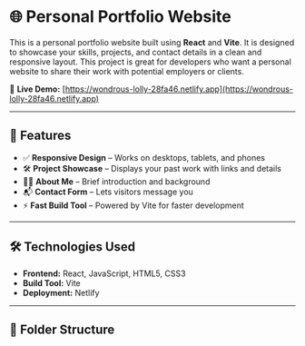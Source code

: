 # 🌐 Personal Portfolio Website

This is a personal portfolio website built using **React** and **Vite**. It is designed to showcase your skills, projects, and contact details in a clean and responsive layout. This project is great for developers who want a personal website to share their work with potential employers or clients.

🔗 **Live Demo:** [https://wondrous-lolly-28fa46.netlify.app](https://wondrous-lolly-28fa46.netlify.app)

---

## 🚀 Features

- ✅ **Responsive Design** – Works on desktops, tablets, and phones
- 🛠️ **Project Showcase** – Displays your past work with links and details
- 👨‍💼 **About Me** – Brief introduction and background
- 📬 **Contact Form** – Lets visitors message you
- ⚡ **Fast Build Tool** – Powered by Vite for faster development

---

## 🛠️ Technologies Used

- **Frontend:** React, JavaScript, HTML5, CSS3
- **Build Tool:** Vite
- **Deployment:** Netlify

---

## 📁 Folder Structure

